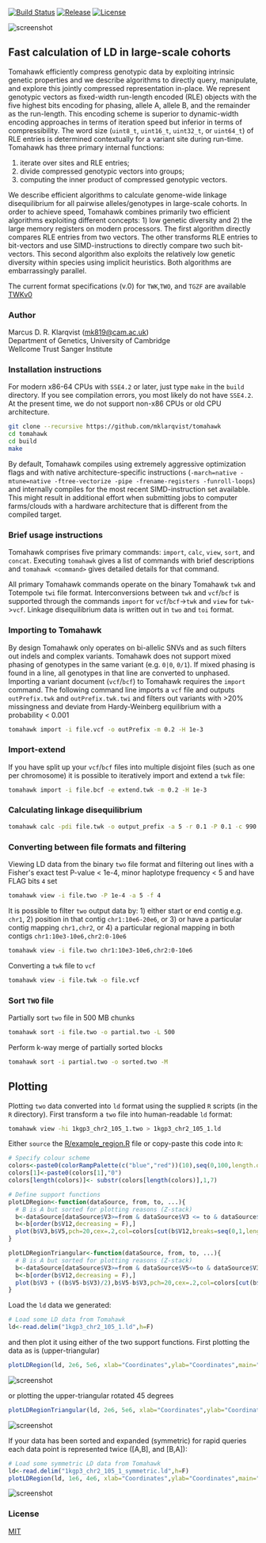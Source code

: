 [![Build Status](https://travis-ci.org/mklarqvist/tomahawk.svg?branch=master)](https://travis-ci.org/mklarqvist/tomahawk)
[![Release](https://img.shields.io/badge/Release-beta_0.1-blue.svg)](https://github.com/mklarqvist/tomahawk/releases)
[![License](https://img.shields.io/badge/License-MIT-blue.svg)](LICENSE)

![screenshot](tomahawk.png)
## Fast calculation of LD in large-scale cohorts
Tomahawk efficiently compress genotypic data by exploiting intrinsic genetic properties and we describe algorithms to directly query, manipulate, and explore this jointly compressed representation in-place. We represent genotypic vectors as fixed-width run-length encoded (RLE) objects with the five highest bits encoding for phasing, allele A, allele B, and the remainder as the run-length. This encoding scheme is superior to dynamic-width encoding approaches in terms of iteration speed but inferior in terms of compressibility. The word size (`uint8_t`, `uint16_t`, `uint32_t`, or `uint64_t`) of RLE entries is determined contextually for a variant site during run-time. Tomahawk has three
primary internal functions: 

1) iterate over sites and RLE entries; 
2) divide compressed genotypic vectors into groups;
3) computing the inner product of compressed genotypic vectors.

We describe efficient algorithms to calculate genome-wide linkage disequilibrium for all pairwise alleles/genotypes in large-scale cohorts. In order to achieve speed, Tomahawk combines primarily two efficient algorithms exploiting different concepts: 1) low genetic diversity and 2) the large memory registers on modern processors. The first algorithm directly compares RLE entries from two vectors. The other transforms RLE entries to bit-vectors and use SIMD-instructions to directly compare two such bit-vectors. This second algorithm also exploits the relatively low genetic diversity within species using implicit heuristics. Both algorithms are embarrassingly parallel.

The current format specifications (v.0) for `TWK`,`TWO`, and `TGZF`
are available [TWKv0](spec/TWKv0.pdf)

### Author
Marcus D. R. Klarqvist (<mk819@cam.ac.uk>)  
Department of Genetics, University of Cambridge  
Wellcome Trust Sanger Institute


### Installation instructions
For modern x86-64 CPUs with `SSE4.2` or later, just type `make` in the `build`
directory. If you see compilation errors, you most likely do not have `SSE4.2`.
At the present time, we do not support non-x86 CPUs or old CPU architecture.
```bash
git clone --recursive https://github.com/mklarqvist/tomahawk
cd tomahawk
cd build
make
```
By default, Tomahawk compiles using extremely aggressive optimization flags and
with native architecture-specific instructions
(`-march=native -mtune=native -ftree-vectorize -pipe -frename-registers -funroll-loops`)
and internally compiles for the most recent SIMD-instruction set available.
This might result in additional effort when submitting jobs to
computer farms/clouds with a hardware architecture that is different from the
compiled target.

### Brief usage instructions
Tomahawk comprises five primary commands: `import`, `calc`, `view`, `sort`, and `concat`.
Executing `tomahawk` gives a list of commands with brief descriptions and `tomahawk <command>`
gives detailed details for that command.

All primary Tomahawk commands operate on the binary Tomahawk `twk` and Totempole `twi` file
format. Interconversions between `twk` and `vcf`/`bcf` is supported through the
commands `import` for `vcf`/`bcf`->`twk` and `view` for `twk`->`vcf`. Linkage
disequilibrium data is written out in `two` and `toi` format.

### Importing to Tomahawk
By design Tomahawk only operates on bi-allelic SNVs and as such filters out
indels and complex variants. Tomahawk does not support mixed phasing of genotypes
in the same variant (e.g. `0|0`, `0/1`). If mixed phasing is found in a line,
all genotypes in that line are converted to unphased. Importing a variant document (`vcf`/`bcf`)
to Tomahawk requires the `import` command.
The following command line imports a `vcf` file and outputs `outPrefix.twk` and
`outPrefix.twk.twi` and filters out variants with >20% missingness and deviate
from Hardy-Weinberg equilibrium with a probability < 0.001
```bash
tomahawk import -i file.vcf -o outPrefix -m 0.2 -H 1e-3
```

### Import-extend
If you have split up your `vcf`/`bcf` files into multiple disjoint files
(such as one per chromosome) it is possible to iteratively import and extend a `twk` file:
```bash
tomahawk import -i file.bcf -e extend.twk -m 0.2 -H 1e-3
```

### Calculating linkage disequilibrium
```bash
tomahawk calc -pdi file.twk -o output_prefix -a 5 -r 0.1 -P 0.1 -c 990 -C 1 -t 28
```

### Converting between file formats and filtering
Viewing LD data from the binary `two` file format and filtering out lines with a
Fisher's exact test P-value < 1e-4, minor haplotype frequency < 5 and have
FLAG bits `4` set
```bash
tomahawk view -i file.two -P 1e-4 -a 5 -f 4
 ```

It is possible to filter `two` output data by: 1) either start or end contig e.g.
`chr1`, 2) position in that contig `chr1:10e6-20e6`, or 3) or have a particular
contig mapping `chr1,chr2`, or 4) a particular regional mapping in both contigs
`chr1:10e3-10e6,chr2:0-10e6`
```bash
tomahawk view -i file.two chr1:10e3-10e6,chr2:0-10e6
 ```

Converting a `twk` file to `vcf`
 ```bash
tomahawk view -i file.twk -o file.vcf
```

### Sort `TWO` file
Partially sort `two` file in 500 MB chunks
```bash
tomahawk sort -i file.two -o partial.two -L 500
```

Perform k-way merge of partially sorted blocks
```bash
tomahawk sort -i partial.two -o sorted.two -M
```

## Plotting
Plotting `two` data converted into `ld` format using the supplied `R` scripts (in the `R` directory).
First transform a `two` file into human-readable `ld` format:
```bash
tomahawk view -hi 1kgp3_chr2_105_1.two > 1kgp3_chr2_105_1.ld
```

Either `source` the [R/example_region.R](R/example_region.R) file or copy-paste this code into `R`:
```R
# Specify colour scheme
colors<-paste0(colorRampPalette(c("blue","red"))(10),seq(0,100,length.out = 11))
colors[1]<-paste0(colors[1],"0")
colors[length(colors)]<- substr(colors[length(colors)],1,7)

# Define support functions
plotLDRegion<-function(dataSource, from, to, ...){
  # B is A but sorted for plotting reasons (Z-stack)
  b<-dataSource[dataSource$V3>=from & dataSource$V3 <= to & dataSource$V5 >= from & dataSource$V5 <= to,]
  b<-b[order(b$V12,decreasing = F),]
  plot(b$V3,b$V5,pch=20,cex=.2,col=colors[cut(b$V12,breaks=seq(0,1,length.out = 11),include.lowest = T)],xlim=c(from,to),ylim=c(from,to),xaxs="i",yaxs="i", ...)
}

plotLDRegionTriangular<-function(dataSource, from, to, ...){
  # B is A but sorted for plotting reasons (Z-stack)
  b<-dataSource[dataSource$V3>=from & dataSource$V5<=to & dataSource$V3>=from & dataSource$V5<=to,]
  b<-b[order(b$V12,decreasing = F),]
  plot(b$V3 + ((b$V5-b$V3)/2),b$V5-b$V3,pch=20,cex=.2,col=colors[cut(b$V12,breaks=seq(0,1,length.out = 11),include.lowest = T)],xaxs="i",yaxs="i", ...)
}
```

Load the `ld` data we generated:
```R
# Load some LD data from Tomahawk
ld<-read.delim("1kgp3_chr2_105_1.ld",h=F)
```
and then plot it using either of the two support functions. First plotting the data as is (upper-triangular)
```R
plotLDRegion(ld, 2e6, 5e6, xlab="Coordinates",ylab="Coordinates",main="1KGP3 chr20 2e6-5e6", las=2)
```
![screenshot](R/1kgp3_chr20_105_1.jpeg)

or plotting the upper-triangular rotated 45 degrees
```R
plotLDRegionTriangular(ld, 2e6, 5e6, xlab="Coordinates",ylab="Coordinates",main="1KGP3 chr20 2e6-5e6", las=2)
```
![screenshot](R/1kgp3_chr20_105_1_triangular.jpeg)  

If your data has been sorted and expanded (symmetric) for rapid queries each data point is represented twice ([A,B], and [B,A]):
```R
# Load some symmetric LD data from Tomahawk
ld<-read.delim("1kgp3_chr2_105_1_symmetric.ld",h=F)
plotLDRegion(ld, 1e6, 4e6, xlab="Coordinates",ylab="Coordinates",main="1KGP3 chr20 1e6-4e6", las=2)
```
![screenshot](R/1kgp3_chr20_105_1_symmetric.jpeg)

### License
[MIT](LICENSE)
